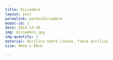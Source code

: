 ```yaml
---
title: Diciembre
layout: post
permalink: works/diciembre
modal-id: 1
date: 2014-12-30
img: diciembre.jpg
img-quantity: 3
material: Acrílico sobre lienzo, fibra acrílica
size: 80cm x 80cm

---
```


